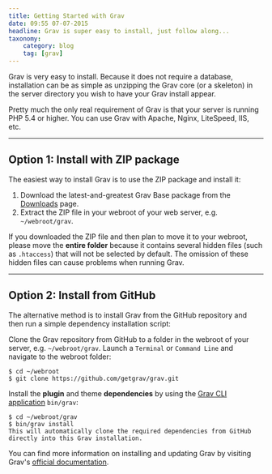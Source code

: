 ```yaml
---
title: Getting Started with Grav
date: 09:55 07-07-2015
headline: Grav is super easy to install, just follow along...
taxonomy:
    category: blog
    tag: [grav]
---
```


Grav is very easy to install. Because it does not require a database, installation can be as simple as unzipping the Grav core (or a skeleton) in the server directory you wish to have your Grav install appear.

Pretty much the only real requirement of Grav is that your server is running PHP 5.4 or higher. You can use Grav with Apache, Nginx, LiteSpeed, IIS, etc.

---

## Option 1: Install with ZIP package

The easiest way to install Grav is to use the ZIP package and install it:

1. Download the latest-and-greatest Grav Base package from the [Downloads](http://getgrav.org/downloads) page.
2. Extract the ZIP file in your webroot of your web server, e.g. `~/webroot/grav`.

If you downloaded the ZIP file and then plan to move it to your webroot, please move the **entire folder** because it contains several hidden files (such as `.htaccess`) that will not be selected by default. The omission of these hidden files can cause problems when running Grav.

---

## Option 2: Install from GitHub

The alternative method is to install Grav from the GitHub repository and then run a simple dependency installation script:

Clone the Grav repository from GitHub to a folder in the webroot of your server, e.g. `~/webroot/grav`. Launch a `Terminal` or `Command Line` and navigate to the webroot folder:

```text
$ cd ~/webroot
$ git clone https://github.com/getgrav/grav.git
```

Install the **plugin** and theme **dependencies** by using the [Grav CLI application](http://learn.getgrav.org/advanced/grav-cli) `bin/grav`:

```text
$ cd ~/webroot/grav
$ bin/grav install
This will automatically clone the required dependencies from GitHub directly into this Grav installation.
```

You can find more information on installing and updating Grav by visiting Grav's [official documentation](http://learn.getgrav.org/basics/installation).
